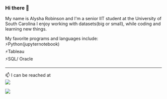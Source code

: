 ### Hi there 👋
My name is Alysha Robinson and I'm a senior IIT student at the University of South Carolina
I enjoy working with datasets(big or small), while coding and learning new things. 


My favorite programs and languages include: <br>
  ⚡Python(jupyternotebook) <br>
  ⚡Tableau <br>
  ⚡SQL/ Oracle <br>
___________________________________________________
📫 I can be reached at <br>
<a href= "mailto:alysha@email.sc.edu">
  <img src= "https://img.shields.io/badge/Microsoft_Outlook-0078D4?style=for-the-badge&logo=microsoft-outlook&logoColor=white" /> <br>
  
<a href= "https://www.linkedin.com/in/alysharobinson/">
  <img src= "https://img.shields.io/badge/LinkedIn-0077B5?style=for-the-badge&logo=linkedin&logoColor=white">

